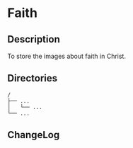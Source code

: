# Faith

## Description

To store the images about faith in Christ.


## Directories

```
/
├── ...
│   └── ...
└── ...
```


## ChangeLog

